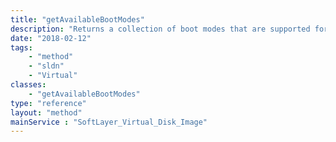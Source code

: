```yaml
---
title: "getAvailableBootModes"
description: "Returns a collection of boot modes that are supported for primary disks. "
date: "2018-02-12"
tags:
    - "method"
    - "sldn"
    - "Virtual"
classes:
    - "getAvailableBootModes"
type: "reference"
layout: "method"
mainService : "SoftLayer_Virtual_Disk_Image"
---
```

